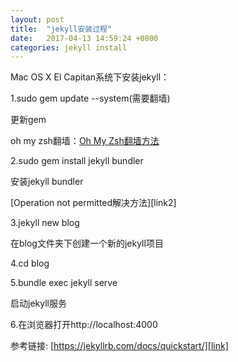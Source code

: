 ```yaml
---
layout: post
title:  "jekyll安装过程"
date:   2017-04-13 14:59:24 +0800
categories: jekyll install
---
```

Mac OS X El Capitan系统下安装jekyll：

1.sudo gem update --system(需要翻墙)

更新gem

oh my zsh翻墙：[Oh My Zsh翻墙方法][link1]

2.sudo gem install jekyll bundler

安装jekyll bundler

[Operation not permitted解决方法][link2]

3.jekyll new blog

在blog文件夹下创建一个新的jekyll项目

4.cd blog

5.bundle exec jekyll serve

启动jekyll服务

6.在浏览器打开http://localhost:4000

参考链接: [https://jekyllrb.com/docs/quickstart/][link]

[link]: https://jekyllrb.com/docs/quickstart/
[link1]:
[link2]:
